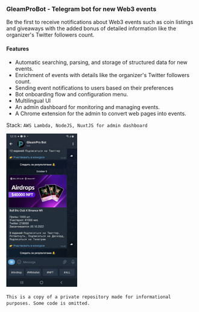 ### GleamProBot - Telegram bot for new Web3 events
Be the first to receive notifications about Web3 events such as coin listings and giveaways with the added bonus of detailed information like the organizer's Twitter followers count.

#### Features 
- Automatic searching, parsing, and storage of structured data for new events.
- Enrichment of events with details like the organizer's Twitter followers count.
- Sending event notifications to users based on their preferences
- Bot onboarding flow and configuration menu.
- Multilingual UI
- An admin dashboard for monitoring and managing events.
- A Chrome extension for the admin to convert web pages into events.

Stack: `AWS Lambda, NodeJS, NuxtJS for admin dashboard`

<img src="/img/gleampro_bot.jpg" style="width:188px;">

`This is a copy of a private repository made for informational purposes. Some code is omitted.`
